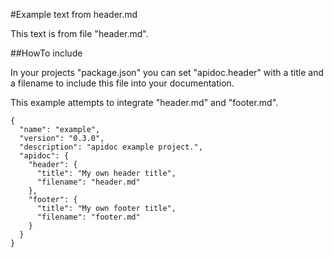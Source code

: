 #Example text from header.md

This text is from file "header.md".

##HowTo include

In your projects "package.json" you can set "apidoc.header" with a title and a filename to include this file into your documentation.

This example attempts to integrate "header.md" and "footer.md".

```
{
  "name": "example",
  "version": "0.3.0",
  "description": "apidoc example project.",
  "apidoc": {
    "header": {
      "title": "My own header title",
      "filename": "header.md"
    },
    "footer": {
      "title": "My own footer title",
      "filename": "footer.md"
    }
  }
}
```